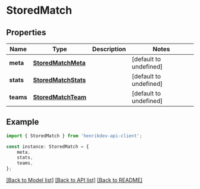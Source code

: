# StoredMatch


## Properties

Name | Type | Description | Notes
------------ | ------------- | ------------- | -------------
**meta** | [**StoredMatchMeta**](StoredMatchMeta.md) |  | [default to undefined]
**stats** | [**StoredMatchStats**](StoredMatchStats.md) |  | [default to undefined]
**teams** | [**StoredMatchTeam**](StoredMatchTeam.md) |  | [default to undefined]

## Example

```typescript
import { StoredMatch } from 'henrikdev-api-client';

const instance: StoredMatch = {
    meta,
    stats,
    teams,
};
```

[[Back to Model list]](../README.md#documentation-for-models) [[Back to API list]](../README.md#documentation-for-api-endpoints) [[Back to README]](../README.md)
